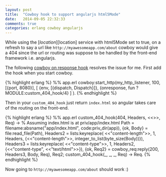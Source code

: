 ```yaml
---
layout: post
title:  "Cowboy hook to support angularjs html5Mode"
date:   2014-09-05 22:32:33
comments: true
categories: erlang cowboy angularjs
---
```


While using the [$location][$location] service with html5Mode set to true,
on a refresh to say a url like `http://myawesomeapp.com/about`
cowboy would give a 404 since the url or routing was suppose to be handled by 
the front-end framework i.e. angularjs.

The following [cowboy on response hook][cowboy-hooks] resolves the issue for me.
First add the hook when you start cowboy.

{% highlight erlang %}
%% app.erl
cowboy:start_http(my_http_listener, 100,
    [{port, 8080}],
    [
        {env, [{dispatch, Dispatch}]},
        {onresponse, fun ?MODULE:custom_404_hook/4}
    ]
).
{% endhighlight %}

Then in your `custom_404_hook` just return `index.html` so angular takes care
of the routing on the front-end.

{% highlight erlang %}
%% app.erl
custom_404_hook(404, Headers, <<>>, Req) ->
    % Assuming index.html is at priv/app/index.html
    Path = filename:absname("app/index.html", code:priv_dir(app)),
    {ok, Body} = file:read_file(Path),
    Headers2 = lists:keyreplace(
                   <<"content-length">>, 1, Headers,
                   {<<"content-length">>, integer_to_list(byte_size(Body))}),
    Headers3 = lists:keyreplace(
                   <<"content-type">>, 1, Headers2,
                   {<<"content-type", <<"text/html">>}),
    {ok, Req2} = cowboy_req:reply(200, Headers3, Body, Req),
    Req2;
custom_404_hook(_, _, _, Req) ->
    Req.
{% endhighlight %}

Now going to `http://myawesomeapp.com/about` should work :)

[$location]: https://docs.angularjs.org/guide/$location
[cowboy-hooks]: http://ninenines.eu/docs/en/cowboy/1.0/guide/hooks/

